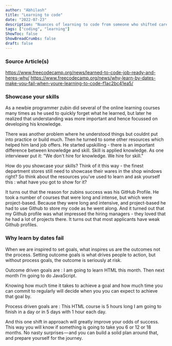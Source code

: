 ```yaml
---
author: "Abhilash"
title: "Learning to code"
date: "2022-07-23"
description: "Nuances of learning to code from someone who shifted careers to coding in his late 30's"
tags: ["coding", "learning"]
ShowToc: false
ShowBreadCrumbs: false
draft: false
---
```


### Source Article(s)
https://www.freecodecamp.org/news/learned-to-code-job-ready-and-heres-why/
https://www.freecodecamp.org/news/why-learn-by-dates-make-you-fail-when-youre-learning-to-code-f1ac2bc41ea5/

### Showcase your skills
As a newbie programmer zubin did several of the online learning courses many times as he used to quickly forget what he learned, but later he realized that understanding was more important and hence focussed on developing his knowledge.

There was another problem where he understood things but couldnt put into practice or build much. Then he turned to some other resources which helped him land job offers. 
He started upskilling - there is an important difference between knowledge and skill. Skill is applied knowledge. As one interviewer put it: "We don't hire for knowledge. We hire for skill."

How do you showcase your skills? Think of it this way - the finest department stores still need to showcase their wares in the shop windows right? So think about the resources you've used to learn and ask yourself this :  what have you got to show for it?

It turns out that the reason for zubins success was his GitHub Profile. He took a number of courses that were long and intense, but which were project-based.  Because they were long and intensive, and project-based he had to use Github to store my code as he went along.  And it turned out that my Github profile was what impressed the hiring managers - they loved that he had a lot of projects there.  It turns out that most applicants have weak Github profiles.  

### Why learn by dates fail
When we are inspired to set goals, what inspires us are the outcomes not the process. Setting outcome goals is what drives people to action, but without process goals, the outcome is seriously at risk.

Outcome driven goals are : I am going to learn HTML this month. Then next month I’m going to do JavaScript.

Knowing how much time it takes to achieve a goal and how much time you can commit to regularly will decide when you you can expect to achieve that goal by.

Process driven goals are : This HTML course is 5 hours long I am going to finish in a day or in 5 days with 1 hour each day.

And this one shift in approach will greatly improve your odds of success. This way you will know if something is going to take you 6 or 12 or 18 months. No nasty surprises — and you can build a solid plan around that, and prepare yourself for the journey.





